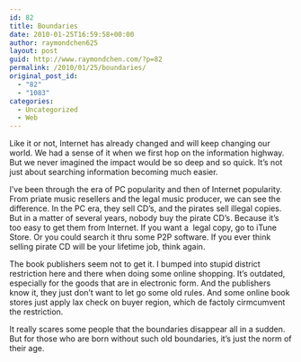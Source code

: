 ```yaml
---
id: 82
title: Boundaries
date: 2010-01-25T16:59:58+00:00
author: raymondchen625
layout: post
guid: http://www.raymondchen.com/?p=82
permalink: /2010/01/25/boundaries/
original_post_id:
  - "82"
  - "1083"
categories:
  - Uncategorized
  - Web
---
```

Like it or not, Internet has already changed and will keep changing our world. We had a sense of it when we first hop on the information highway. But we never imagined the impact would be so deep and so quick. It&#8217;s not just about searching information becoming much easier.

I&#8217;ve been through the era of PC popularity and then of Internet popularity. From priate music resellers and the legal music producer, we can see the difference. In the PC era, they sell CD&#8217;s, and the pirates sell illegal copies. But in a matter of several years, nobody buy the pirate CD&#8217;s. Because it&#8217;s too easy to get them from Internet. If you want a  legal copy, go to iTune Store. Or you could search it thru some P2P software. If you ever think selling pirate CD will be your lifetime job, think again.

The book publishers seem not to get it. I bumped into stupid district restriction here and there when doing some online shopping. It&#8217;s outdated, especially for the goods that are in electronic form. And the publishers know it, they just don&#8217;t want to let go some old rules. And some online book stores just apply lax check on buyer region, which de factoly cirmcumvent the restriction.

It really scares some people that the boundaries disappear all in a sudden. But for those who are born without such old boundaries, it&#8217;s just the norm of their age.